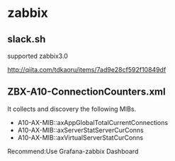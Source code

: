 # zabbix 
## slack.sh 
supported zabbix3.0 

http://qiita.com/tdkaoru/items/7ad9e28cf592f10849df

## ZBX-A10-ConnectionCounters.xml
It collects and discovery the following MIBs.
- A10-AX-MIB::axAppGlobalTotalCurrentConnections
- A10-AX-MIB::axServerStatServerCurConns
- A10-AX-MIB::axVirtualServerStatCurConns

Recommend:Use Grafana-zabbix Dashboard
